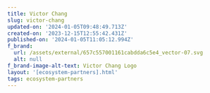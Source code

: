 ```yaml
---
title: Victor Chang
slug: victor-chang
updated-on: '2024-01-05T09:48:49.713Z'
created-on: '2023-12-15T12:55:42.431Z'
published-on: '2024-01-05T11:05:12.994Z'
f_brand:
  url: /assets/external/657c557001161cabdda6c5e4_vector-07.svg
  alt: null
f_brand-image-alt-text: Victor Chang Logo
layout: '[ecosystem-partners].html'
tags: ecosystem-partners
---
```



